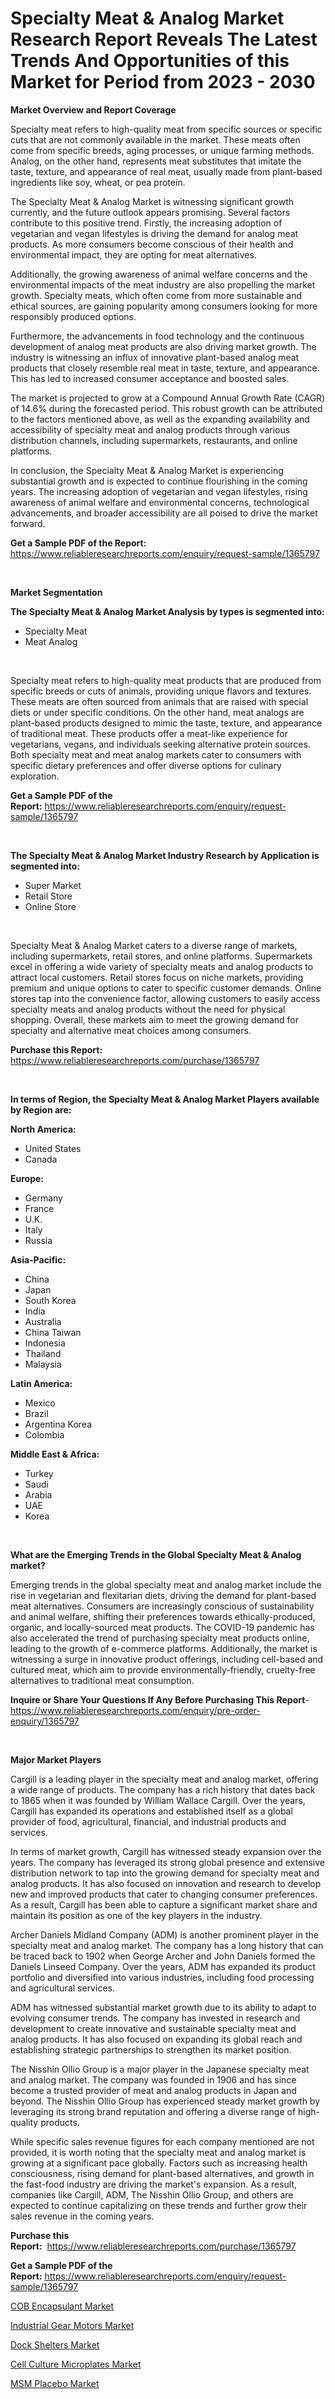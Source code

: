 <p><h1>Specialty Meat & Analog Market Research Report Reveals The Latest Trends And Opportunities of this Market for Period from 2023 - 2030</h1></p><p><strong>Market Overview and Report Coverage</strong></p>
<p><p>Specialty meat refers to high-quality meat from specific sources or specific cuts that are not commonly available in the market. These meats often come from specific breeds, aging processes, or unique farming methods. Analog, on the other hand, represents meat substitutes that imitate the taste, texture, and appearance of real meat, usually made from plant-based ingredients like soy, wheat, or pea protein.</p><p>The Specialty Meat & Analog Market is witnessing significant growth currently, and the future outlook appears promising. Several factors contribute to this positive trend. Firstly, the increasing adoption of vegetarian and vegan lifestyles is driving the demand for analog meat products. As more consumers become conscious of their health and environmental impact, they are opting for meat alternatives.</p><p>Additionally, the growing awareness of animal welfare concerns and the environmental impacts of the meat industry are also propelling the market growth. Specialty meats, which often come from more sustainable and ethical sources, are gaining popularity among consumers looking for more responsibly produced options.</p><p>Furthermore, the advancements in food technology and the continuous development of analog meat products are also driving market growth. The industry is witnessing an influx of innovative plant-based analog meat products that closely resemble real meat in taste, texture, and appearance. This has led to increased consumer acceptance and boosted sales.</p><p>The market is projected to grow at a Compound Annual Growth Rate (CAGR) of 14.6% during the forecasted period. This robust growth can be attributed to the factors mentioned above, as well as the expanding availability and accessibility of specialty meat and analog products through various distribution channels, including supermarkets, restaurants, and online platforms.</p><p>In conclusion, the Specialty Meat & Analog Market is experiencing substantial growth and is expected to continue flourishing in the coming years. The increasing adoption of vegetarian and vegan lifestyles, rising awareness of animal welfare and environmental concerns, technological advancements, and broader accessibility are all poised to drive the market forward.</p></p>
<p><strong>Get a Sample PDF of the Report:</strong> <a href="https://www.reliableresearchreports.com/enquiry/request-sample/1365797">https://www.reliableresearchreports.com/enquiry/request-sample/1365797</a></p>
<p>&nbsp;</p>
<p><strong>Market Segmentation</strong></p>
<p><strong>The Specialty Meat & Analog Market Analysis by types is segmented into:</strong></p>
<p><ul><li>Specialty Meat</li><li>Meat Analog</li></ul></p>
<p>&nbsp;</p>
<p><p>Specialty meat refers to high-quality meat products that are produced from specific breeds or cuts of animals, providing unique flavors and textures. These meats are often sourced from animals that are raised with special diets or under specific conditions. On the other hand, meat analogs are plant-based products designed to mimic the taste, texture, and appearance of traditional meat. These products offer a meat-like experience for vegetarians, vegans, and individuals seeking alternative protein sources. Both specialty meat and meat analog markets cater to consumers with specific dietary preferences and offer diverse options for culinary exploration.</p></p>
<p><strong>Get a Sample PDF of the Report:</strong>&nbsp;<a href="https://www.reliableresearchreports.com/enquiry/request-sample/1365797">https://www.reliableresearchreports.com/enquiry/request-sample/1365797</a></p>
<p>&nbsp;</p>
<p><strong>The Specialty Meat & Analog Market Industry Research by Application is segmented into:</strong></p>
<p><ul><li>Super Market</li><li>Retail Store</li><li>Online Store</li></ul></p>
<p>&nbsp;</p>
<p><p>Specialty Meat & Analog Market caters to a diverse range of markets, including supermarkets, retail stores, and online platforms. Supermarkets excel in offering a wide variety of specialty meats and analog products to attract local customers. Retail stores focus on niche markets, providing premium and unique options to cater to specific customer demands. Online stores tap into the convenience factor, allowing customers to easily access specialty meats and analog products without the need for physical shopping. Overall, these markets aim to meet the growing demand for specialty and alternative meat choices among consumers.</p></p>
<p><strong>Purchase this Report:</strong>&nbsp; <a href="https://www.reliableresearchreports.com/purchase/1365797">https://www.reliableresearchreports.com/purchase/1365797</a></p>
<p>&nbsp;</p>
<p><strong>In terms of Region, the Specialty Meat & Analog Market Players available by Region are:</strong></p>
<p>
    <p> <strong> North America: </strong>
        <ul>
            <li>United States</li>
            <li>Canada</li>
        </ul>
        </p> 
    <p> <strong> Europe: </strong>
        <ul>
            <li>Germany</li>
            <li>France</li>
            <li>U.K.</li>
            <li>Italy</li>
            <li>Russia</li>
        </ul>
        </p> 
    <p> <strong> Asia-Pacific: </strong>
        <ul>
            <li>China</li>
            <li>Japan</li>
            <li>South Korea</li>
            <li>India</li>
            <li>Australia</li>
            <li>China Taiwan</li>
            <li>Indonesia</li>
            <li>Thailand</li>
            <li>Malaysia</li>
        </ul>
        </p> 
    <p> <strong> Latin America: </strong>
        <ul>
            <li>Mexico</li>
            <li>Brazil</li>
            <li>Argentina Korea</li>
            <li>Colombia</li>
        </ul>
        </p> 
    <p> <strong> Middle East & Africa: </strong>
        <ul>
            <li>Turkey</li>
            <li>Saudi</li>
            <li>Arabia</li>
            <li>UAE</li>
            <li>Korea</li>
        </ul>
    </p>
    </p>
<p>&nbsp;</p>
<p><strong>What are the Emerging Trends in the Global Specialty Meat & Analog market?</strong></p>
<p><p>Emerging trends in the global specialty meat and analog market include the rise in vegetarian and flexitarian diets, driving the demand for plant-based meat alternatives. Consumers are increasingly conscious of sustainability and animal welfare, shifting their preferences towards ethically-produced, organic, and locally-sourced meat products. The COVID-19 pandemic has also accelerated the trend of purchasing specialty meat products online, leading to the growth of e-commerce platforms. Additionally, the market is witnessing a surge in innovative product offerings, including cell-based and cultured meat, which aim to provide environmentally-friendly, cruelty-free alternatives to traditional meat consumption.</p></p>
<p><strong>Inquire or Share Your Questions If Any Before Purchasing This Report</strong>- <a href="https://www.reliableresearchreports.com/enquiry/pre-order-enquiry/1365797">https://www.reliableresearchreports.com/enquiry/pre-order-enquiry/1365797</a></p>
<p>&nbsp;</p>
<p><strong>Major Market Players</strong></p>
<p><p>Cargill is a leading player in the specialty meat and analog market, offering a wide range of products. The company has a rich history that dates back to 1865 when it was founded by William Wallace Cargill. Over the years, Cargill has expanded its operations and established itself as a global provider of food, agricultural, financial, and industrial products and services.</p><p>In terms of market growth, Cargill has witnessed steady expansion over the years. The company has leveraged its strong global presence and extensive distribution network to tap into the growing demand for specialty meat and analog products. It has also focused on innovation and research to develop new and improved products that cater to changing consumer preferences. As a result, Cargill has been able to capture a significant market share and maintain its position as one of the key players in the industry.</p><p>Archer Daniels Midland Company (ADM) is another prominent player in the specialty meat and analog market. The company has a long history that can be traced back to 1902 when George Archer and John Daniels formed the Daniels Linseed Company. Over the years, ADM has expanded its product portfolio and diversified into various industries, including food processing and agricultural services.</p><p>ADM has witnessed substantial market growth due to its ability to adapt to evolving consumer trends. The company has invested in research and development to create innovative and sustainable specialty meat and analog products. It has also focused on expanding its global reach and establishing strategic partnerships to strengthen its market position.</p><p>The Nisshin Ollio Group is a major player in the Japanese specialty meat and analog market. The company was founded in 1906 and has since become a trusted provider of meat and analog products in Japan and beyond. The Nisshin Ollio Group has experienced steady market growth by leveraging its strong brand reputation and offering a diverse range of high-quality products.</p><p>While specific sales revenue figures for each company mentioned are not provided, it is worth noting that the specialty meat and analog market is growing at a significant pace globally. Factors such as increasing health consciousness, rising demand for plant-based alternatives, and growth in the fast-food industry are driving the market's expansion. As a result, companies like Cargill, ADM, The Nisshin Ollio Group, and others are expected to continue capitalizing on these trends and further grow their sales revenue in the coming years.</p></p>
<p><strong>Purchase this Report:</strong>&nbsp;&nbsp;<a href="https://www.reliableresearchreports.com/purchase/1365797">https://www.reliableresearchreports.com/purchase/1365797</a></p>
<p></p>
<p><strong>Get a Sample PDF of the Report:</strong>&nbsp;<a href="https://www.reliableresearchreports.com/enquiry/request-sample/1365797">https://www.reliableresearchreports.com/enquiry/request-sample/1365797</a></p>
<p><p><a href="https://github.com/mabutironaldo/Market-Research-Report-List-1/blob/main/cob-encapsulant-market.md">COB Encapsulant Market</a></p><p><a href="https://www.linkedin.com/pulse/industrial-gear-motors-market-challenges-opportunities-nfovf/">Industrial Gear Motors Market</a></p><p><a href="https://www.linkedin.com/pulse/decoding-dock-shelters-market-deep-dive-latest-trends-k1yfc/">Dock Shelters Market</a></p><p><a href="https://medium.com/@bernadetteball666/cell-culture-microplates-market-size-cagr-trends-2024-2030-8d3b65c8b479">Cell Culture Microplates Market</a></p><p><a href="https://github.com/castoriffic/Market-Research-Report-List-1/blob/main/msm-placebo-market.md">MSM Placebo Market</a></p></p>